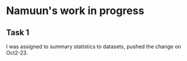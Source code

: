 # Namuun's work in progress
## Task 1
I was assigned to summary statistics to datasets, pushed the change on Oct2-23.
